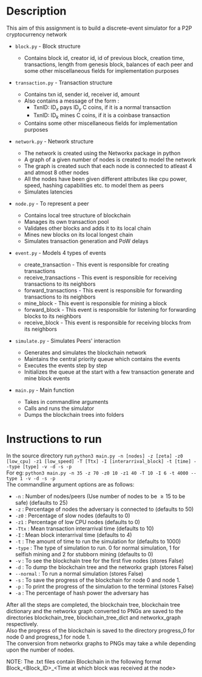 # Description
This aim of this assignment is to build a discrete-event simulator for a P2P cryptocurrency network
- `block.py`        - Block structure
  - Contains block id, creator id, id of previous block, creation time, transactions, length from genesis block, balances of each peer and some other miscellaneous fields for implementation purposes 

- `transaction.py`  - Transaction structure
  - Contains txn id, sender id, receiver id, amount
  - Also contains a message of the form :
    - TxnID: $\textrm{ID}_x$ pays $\textrm{ID}_y$ C coins, if it is a normal transaction
    - TxnID: $\textrm{ID}_k$ mines C coins, if it is a coinbase transaction
  - Contains some other miscellaneous fields for implementation purposes

- `network.py` - Network structure
  - The network is created using the Networkx package in python
  - A graph of a given number of nodes is created to model the network
  - The graph is created such that each node is connected to atleast 4 and atmost 8 other nodes 
  - All the nodes have been given different attributes like cpu power, speed, hashing capabilities etc. to model them as peers
  - Simulates latencies

- `node.py`   - To represent a peer 
  - Contains local tree structure of blockchain
  - Manages its own transaction pool
  - Validates other blocks and adds it to its local chain
  - Mines new blocks on its local longest chain
  - Simulates transaction generation and PoW delays

- `event.py`         - Models 4 types of events
  - create_transaction - This event is responsible for creating transactions
  - receive_transactions - This event is responsible for receiving transactions to its neighbors
  - forward_transactions - This event is responsible for forwarding transactions to its neighbors
  - mine_block - This event is responsible for mining a block
  - forward_block - This event is responsible for listening for forwarding blocks to its neighbors
  - receive_block - This event is responsible for receiving blocks from its neighbors

- `simulate.py`    - Simulates Peers' interaction
  - Generates and simulates the blockchain network
  - Maintains the central priority queue which contains the events
  - Executes the events step by step
  - Initializes the queue at the start with a few transaction generate and mine block events

- `main.py`         - Main function
  - Takes in commandline arguments
  - Calls and runs the simulator
  - Dumps the blockchain trees into folders

# Instructions to run
In the source directory run `python3 main.py -n [nodes] -z [zeta] -z0 [low_cpu] -z1 [low_speed] -T [Ttx] -I [interarrival_block] -t [time] --type [type] -v -d -s -p` \
For eg: `python3 main.py -n 35 -z 70 -z0 10 -z1 40 -T 10 -I 6 -t 4000 --type 1 -v -d -s -p` \
The commandline argument options are as follows:
- `-n` : Number of nodes/peers (Use number of nodes to be $\geq 15$ to be safe) (defaults to 25)
- `-z` : Percentage of nodes the adversary is connected to (defaults to 50)
- `-z0` : Percentage of slow nodes (defaults to 0)
- `-z1` : Percentage of low CPU nodes (defaults to 0)
- `-Ttx` : Mean transaction interarrival time (defaults to 10)
- `-I` : Mean block interarrival time (defaults  to 4)
- `-t` : The amount of time to run the simulation for (defaults to 1000)
- `-type` : The type of simulation to run. 0 for normal simulation, 1 for selfish mining and 2 for stubborn mining (defaults to 0)
- `-v` : To see the blockchain tree for the first five nodes (stores False)
- `-d` : To dump the blockchain tree and the networkx graph (stores False)
- `--normal` : To run a normal simulation (stores False)
- `-s` : To save the progress of the blockchain for node 0 and node 1.
- `-p` : To print the progress of the simulation to the terminal (stores False)
- `-a` : The percentage of hash power the adversary has


After all the steps are completed, the blockchain tree, blockchain tree dictionary and the networkx graph converted to PNGs are saved to the directories blockchain_tree, blockchain_tree_dict and networkx_graph respectively. \
Also the progress of the blockchain is saved to the directory progress_0 for node 0 and progress_1 for node 1. \
The conversion from networkx graphs to PNGs may take a while depending upon the number of nodes. 

NOTE: The .txt files contain Blockchain in the following format Block_\<Block_ID\>_\<Time at which block was received at the node\>
